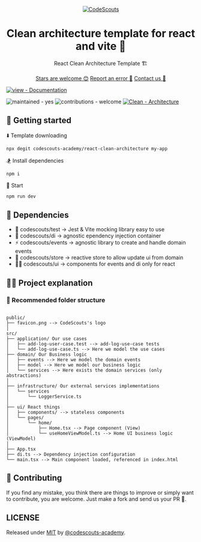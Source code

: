 <p align="center">
  <a href="https://www.codescouts.academy/" target="_blank">
    <img alt="CodeScouts" src="https://www.codescouts.academy/images/logo-all-yellow.png" />
  </a>
</p>

<h1 align="center">
 Clean architecture template for react and vite 🚀
</h1>
<p align="center">
  React Clean Architecture Template 🏗️
  <br />
  <br />
  <a href="https://github.com/codescouts-academy/react-clean-architecture/stargazers">Stars are welcome 😊</a>
  <a href="https://github.com/codescouts-academy/react-clean-architecture/issues">Report an error 🐛</a>
  <a href="https://www.codescouts.academy/courses/arquitectura-frontend/">Contact us 🤔</a>
</p>
<p>
  <a href="https://scouts.fyi/library/" title="Go to project documentation" target="_blank"><img src="https://img.shields.io/badge/view-Documentation-blue?style=for-the-badge" alt="view - Documentation"/></a>

</p>
<span>
  <img src="https://img.shields.io/badge/maintained-yes-blue" alt="maintained - yes">
  <a title="Go to contributions doc"><img src="https://img.shields.io/badge/contributions-welcome-blue" alt="contributions - welcome"></a>
  <a href="https://library.codescouts.academy/docs/clean-architecture/"><img src="https://img.shields.io/badge/Clean-Architecture-2ea44f" alt="Clean - Architecture"></a>
</span>

## 🚀 Getting started

⬇️ Template downloading

```sh
npx degit codescouts-academy/react-clean-architecture my-app
```

🏂 Install dependencies

```sh
npm i
```

🏁 Start

```sh
npm run dev
```

## 🥋 Dependencies

- 🧪 codescouts/test -> Jest & Vite mocking library easy to use
- 💉 codescouts/di -> agnostic ependency injection container
- ⚡️ codescouts/events -> agnostic library to create and handle domain events
- 🛟 codescouts/store -> reactive store to allow update ui from domain
- 👩‍💻 codescouts/ui -> components for events and di only for react

## 👩‍💻 Project explanation

### 📁 Recommended folder structure

```

public/
├── favicon.png --> CodeScouts's logo
│
src/
├── application/ Our use cases
│   ├── add-log-user-case.test --> add-log-use-case tests
│   └── add-log-use-case.ts --> Here we model the use cases
├── domain/ Our Business logic
│   ├── events --> Here we model the domain events
│   ├── model --> Here we model our business logic
│   └── services --> Here exists the domain services (only abstractions)
│
├── infrastructure/ Our external services implementations
│   └── services
│       └── LoggerService.ts
│
├── ui/ React things
│   ├── components/ --> stateless components
│   └── pages/
│       └── home/
│           ├── Home.tsx --> Page component (View)
│           └── useHomeViewModel.ts --> Home UI business logic (ViewModel)
│
├── App.tsx
├── di.ts --> Dependency injection configuration
└── main.tsx --> Main component loaded, referenced in index.html
```

## 🤔 Contributing

If you find any mistake, you think there are things to improve or simply want to contribute, you are welcome.
Just make a fork and send us your PR 🙏.

## LICENSE

Released under [MIT](/LICENSE) by [@codescouts-academy](https://github.com/codescouts-academy).

